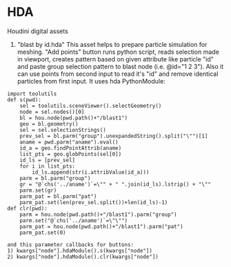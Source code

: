 # HDA
Houdini digital assets
1. "blast by id.hda" This asset helps to prepare particle simulation for meshing. "Add points" button runs python script, reads selection
made in viewport, creates pattern based on given attribute like particle "id" and paste group selection pattern to blast node (i.e. 
@id="1 2 3"). Also it can use points from second input to read it's "id" and remove identical particles from first input.
It uses hda PythonModule:
```
import toolutils
def s(pwd):
    sel = toolutils.sceneViewer().selectGeometry()
    node = sel.nodes()[0]
    bl = hou.node(pwd.path()+"/blast1")
    geo = bl.geometry()
    sel = sel.selectionStrings()
    prev_sel = bl.parm("group").unexpandedString().split("\"")[1]
    aname = pwd.parm("aname").eval()
    id_a = geo.findPointAttrib(aname)
    list_pts = geo.globPoints(sel[0])
    id_ls = [prev_sel]
    for i in list_pts:
        id_ls.append(str(i.attribValue(id_a)))
    parm = bl.parm("group")
    gr = "@`chs('../aname')`=\"" + " ".join(id_ls).lstrip() + "\""
    parm.set(gr)
    parm_pat = bl.parm("pat")
    parm_pat.set(len(prev_sel.split())+len(id_ls)-1)
def clr(pwd):
    parm = hou.node(pwd.path()+"/blast1").parm("group")
    parm.set("@`chs('../aname')`=\"\"")
    parm_pat = hou.node(pwd.path()+"/blast1").parm("pat")
    parm_pat.set(0)
```
    and this parameter callbacks for buttons:
    1) kwargs["node"].hdaModule().s(kwargs["node"])
    2) kwargs["node"].hdaModule().clr(kwargs["node"])
